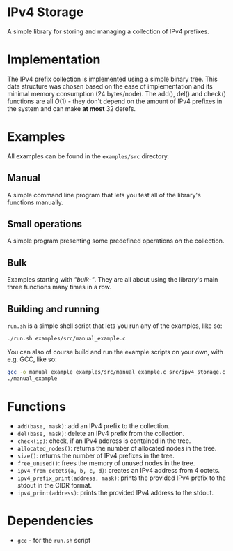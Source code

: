 # IPv4 Storage
A simple library for storing and managing a collection of IPv4 prefixes.

# Implementation
The IPv4 prefix collection is implemented using a simple binary tree. This data structure was chosen based on the ease of implementation and its minimal memory consumption (24 bytes/node). The add(), del() and check() functions are all $O(1)$ - they don't depend on the amount of IPv4 prefixes in the system and can make __at most__ 32 derefs. 

# Examples
All examples can be found in the `examples/src` directory. 

## Manual
A simple command line program that lets you test all of the library's functions manually.

## Small operations 
A simple program presenting some predefined operations on the collection.

## Bulk
Examples starting with _"bulk-"_. They are all about using the library's main three functions many times in a row.

## Building and running
`run.sh` is a simple shell script that lets you run any of the examples, like so:
```bash
./run.sh examples/src/manual_example.c
```

You can also of course build and run the example scripts on your own, with e.g. GCC, like so:
```bash
gcc -o manual_example examples/src/manual_example.c src/ipv4_storage.c -Wall
./manual_example
```

# Functions
- `add(base, mask)`: add an IPv4 prefix to the collection.
- `del(base, mask)`: delete an IPv4 prefix from the collection.
- `check(ip)`: check, if an IPv4 address is contained in the tree.
- `allocated_nodes()`: returns the number of allocated nodes in the tree.
- `size()`: returns the number of IPv4 prefixes in the tree.
- `free_unused()`: frees the memory of unused nodes in the tree.
- `ipv4_from_octets(a, b, c, d)`: creates an IPv4 address from 4 octets.
- `ipv4_prefix_print(address, mask)`: prints the provided IPv4 prefix to the stdout in the CIDR format.
- `ipv4_print(address)`: prints the provided IPv4 address to the stdout.

# Dependencies
- `gcc` - for the `run.sh` script
